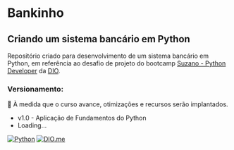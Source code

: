 # Bankinho

## Criando um sistema bancário em Python

Repositório criado para desenvolvimento de um sistema bancário em Python, em referência ao desafio de projeto do bootcamp [Suzano - Python Developer](https://web.dio.me/track/suzano-python-developer) da [DIO](https://web.dio.me/home).

### Versionamento:

🌱 À medida que o curso avance, otimizações e recursos serão implantados.

- v1.0 - Aplicação de Fundamentos do Python
- Loading...

[![Python](https://img.shields.io/badge/Python-Python.org-green)](www.python.org)
[![DIO.me](https://img.shields.io/badge/DIO.me-Learning_Platform-blue)](https://www.dio.me/)
